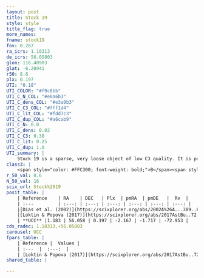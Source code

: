 ```yaml
---
layout: post
title: Stock 19
style: style
title_flag: true
more_names: 
fname: stock19
fov: 0.287
ra_icrs: 1.18313
de_icrs: 56.05803
glon: 116.40903
glat: -6.20941
r50: 8.6
plx: 0.197
UTI: "0.18"
UTI_COLOR: "#f9c8bb"
UTI_C_N_COL: "#e0a6b3"
UTI_C_dens_COL: "#e3a9b3"
UTI_C_C3_COL: "#fff1d4"
UTI_C_lit_COL: "#fdd7c3"
UTI_C_dup_COL: "#a6cab9"
UTI_C_N: 0.0
UTI_C_dens: 0.02
UTI_C_C3: 0.38
UTI_C_lit: 0.25
UTI_C_dup: 1.0
UTI_summary: |
    Stock 19 is a sparse, very loose object of low C3 quality. It is poorly studied in the literature, with no articles listed in the last 8 years.<br><br><span style="color: #99180f; font-weight: bold;">Warning: </span>contains less than 25 stars with <i>P>0.5</i> estimated.
class3: |
    <span style="color: #FFC300; font-weight: bold;">B</span><span style="color: red; font-weight: bold;">C</span>
r_50_val: 8.6
N_50_val: 16
scix_url: Stock%2019
posit_table: |
    | Reference    | RA    | DEC   | Plx  | pmRA  | pmDE   |  Rv  |
    | :---         | :---: | :---: | :---: | :---: | :---: | :---: |
    |[Dias et al. (2002)](https://scixplorer.org/abs/2002A%26A...389..871D) | 1.171 | 56.083 | -- | 1.43 | -2.04 | -- |
    |[Loktin & Popova (2017)](https://scixplorer.org/abs/2017AstBu..72..257L) | 1.17 | 56.083 | -- | -1.912 | -4.367 | -- |
    | **UCC** |1.183 | 56.058 | 0.197 | -2.167 | -1.717 | -72.953 | 
cds_radec: 1.18313,+56.05803
carousel: UCC
fpars_table: |
    | Reference |  Values |
    | :---  |  :---:  |
    | [Loktin & Popova (2017)](https://scixplorer.org/abs/2017AstBu..72..257L) | `E(B-V)=0.245, Dmod=10.984, logt=8.19` |
shared_table: |
    
---
```

